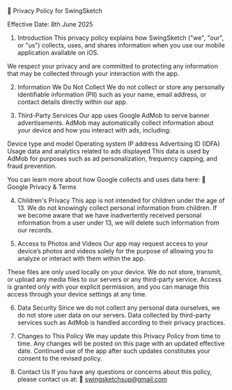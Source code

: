 📄 Privacy Policy for SwingSketch

Effective Date: 8th June 2025

1. Introduction
This privacy policy explains how SwingSketch ("we", "our", or "us") collects, uses, and shares information when you use our mobile application available on iOS.

We respect your privacy and are committed to protecting any information that may be collected through your interaction with the app.

2. Information We Do Not Collect
We do not collect or store any personally identifiable information (PII) such as your name, email address, or contact details directly within our app.

3. Third-Party Services
Our app uses Google AdMob to serve banner advertisements. AdMob may automatically collect information about your device and how you interact with ads, including:

Device type and model
Operating system
IP address
Advertising ID (IDFA)
Usage data and analytics related to ads displayed
This data is used by AdMob for purposes such as ad personalization, frequency capping, and fraud prevention.

You can learn more about how Google collects and uses data here:
🔗 Google Privacy & Terms

4. Children's Privacy
This app is not intended for children under the age of 13. We do not knowingly collect personal information from children. If we become aware that we have inadvertently received personal information from a user under 13, we will delete such information from our records.

5. Access to Photos and Videos
Our app may request access to your device’s photos and videos solely for the purpose of allowing you to analyze or interact with them within the app.

These files are only used locally on your device.
We do not store, transmit, or upload any media files to our servers or any third-party service.
Access is granted only with your explicit permission, and you can manage this access through your device settings at any time.

6. Data Security
Since we do not collect any personal data ourselves, we do not store user data on our servers. Data collected by third-party services such as AdMob is handled according to their privacy practices.

7. Changes to This Policy
We may update this Privacy Policy from time to time. Any changes will be posted on this page with an updated effective date. Continued use of the app after such updates constitutes your consent to the revised policy.

8. Contact Us
If you have any questions or concerns about this policy, please contact us at:
📧 swingsketchsup@gmail.com


